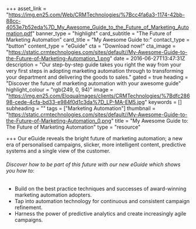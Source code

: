 +++
asset_link = "https://img.en25.com/Web/CRMTechnologies/%7Bcc4fa6a3-1174-42bb-88cc-4053e7b52eda%7D_My_Awesome_Guide_to_the_Future_of_Marketing_Automation.pdf"
banner_type = "highlight"
card_subtitle = "The Future of Marketing Automation"
card_title = "My Awesome Guide to:"
contact_type = "button"
content_type = "eGuide"
cta = "Download now!"
cta_image = "https://static.crmtechnologies.com/sites/default//My-Awesome-Guide-to-the-Future-of-Marketing-Automation_1.png"
date = 2016-06-27T13:47:31Z
description = "Our step-by-step guide takes you right the way from your very first steps in adopting marketing automation through to transforming your department and delivering the goods to sales."
gated = true
heading = "Discover the future of marketing automation with your awesome guide"
highlight_colour = "rgb(249, 0, 94)"
image = "https://img.en25.com/EloquaImages/clients/CRMTechnologies/%7Bdfc28698-cede-4cfa-bd33-e984f0d1c3da%7D_LP-MA-EM5.jpg"
keywords = []
subheading = ""
tags = ["Marketing Automation"]
thumbnail = "https://static.crmtechnologies.com/sites/default//My-Awesome-Guide-to-the-Future-of-Marketing-Automation_0.png"
title = "My Awesome Guide to: The Future of Marketing Automation"
type = "resource"

+++
Our eGuide reveals the bright future of marketing automation; a new era of personalised campaigns, slicker, more intelligent content, predictive systems and a single view of the customer.

###### Discover how to be part of this future with our new eGuide which shows you how to: 

* Build on the best practice techniques and successes of award-winning marketing automation adopters.
* Tap into automation technology for continuous and consistent campaign refinement.
* Harness the power of predictive analytics and create increasingly agile campaigns.
